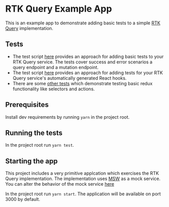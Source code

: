 # RTK Query Example App

This is an example app to demonstrate adding basic tests to a simple [RTK Query][rtk-query] implementation.

## Tests

* The test script [here][service-tests] provides an approach for adding basic tests to your RTK Query service. The tests cover success and error scenarios a query endpoint and a mutation endpoint.
* The test script [here][hooks-tests] provides an approach for adding tests for your RTK Query service's automatically generated React hooks.
* There are some [other tests][tests-dir] which demonstrate testing basic redux functionality like selectors and actions.

## Prerequisites

Install dev requirements by running `yarn` in the project root.

## Running the tests

In the project root run `yarn test`.

## Starting the app

This project includes a very primitive applcation which exercises the RTK Query implementation. The implementation uses [MSW][msw] as a mock service. You can alter the behavior of the mock service [here][handlers]

In the project root run `yarn start`. The application will be available on port 3000 by default.

[rtk-query]: https://redux-toolkit.js.org/rtk-query/overview
[msw]: https://mswjs.io/
[tests-dir]: https://github.com/johnpooch/rtk-query-example-app/tree/main/src/store/__tests__
[service-tests]: https://github.com/johnpooch/rtk-query-example-app/tree/main/src/store/__tests__/service.test.ts
[hooks-tests]: https://github.com/johnpooch/rtk-query-example-app/blob/main/src/hooks/__tests__/service.test.tsx
[handlers]: https://github.com/johnpooch/rtk-query-example-app/blob/main/src/mockService/handlers.js
